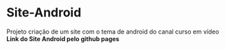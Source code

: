 # Site-Android
Projeto criação de um site com o tema de android do canal curso em vídeo
<a herf="https://joaoover.github.io/Site-Android/android.html"><strong>Link do Site Android pelo github pages</strong></a>

